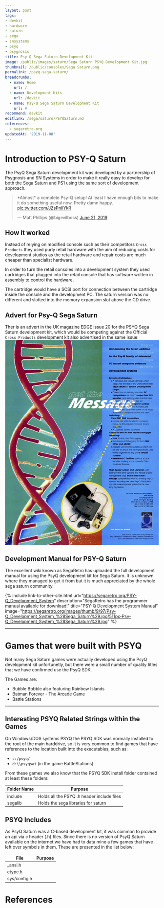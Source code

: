 ```yaml
---
layout: post
tags:
- devkit
- hardware
- saturn
- sega
- snsystems
- psyq
- psygnosis
title: Psy-Q Sega Saturn Development Kit
image: /public/images/saturn/Sega Saturn PSYQ Development Kit.jpg
thumbnail: /public/consoles/Sega Saturn.png
permalink: /psyq-sega-saturn/
breadcrumbs:
  - name: Home
    url: /
  - name: Development Kits
    url: /devkit
  - name: Psy-Q Sega Saturn Development Kit
    url: #
recommend: devkit
editlink: /sega/saturn/PSYQSaturn.md
references:
  - segaretro.org
updatedAt: '2019-11-08'
---
```


# Introduction to PSY-Q Saturn
The PsyQ Sega Saturn development kit was developed by a partnership of Psygnosis and SN Systems in order to make it really easy to develop for both the Sega Saturn and PS1 using the same sort of development approach.

<blockquote class="twitter-tweet"><p lang="en" dir="ltr">*Almost* a complete Psy-Q setup! At least I have enough bits to make it do something useful now. Pretty damn happy. <a href="https://t.co/JZsPnIiYkR">pic.twitter.com/JZsPnIiYkR</a></p>&mdash; Matt Phillips (@bigevilboss) <a href="https://twitter.com/bigevilboss/status/1142030178996183042?ref_src=twsrc%5Etfw">June 21, 2019</a></blockquote> <script async src="https://platform.twitter.com/widgets.js" charset="utf-8"></script>

## How it worked
Instead of relying on modified console such as their competitors `Cross Products` they used purly retail hardware with the aim of reducing costs for development studios as the retail hardware and repair costs are much cheaper than specialist hardware.

In order to turn the retail consoles into a development system they used cartridges that plugged into the retail console that has software written in assembly to control the hardware. 

The cartridge would have a SCSI port for connection between the cartridge inside the console and the development PC. The saturn version was no different and slotted into the memory expansion slot above the CD drive.

## Advert for Psy-Q Sega Saturn
Ther is an advert in the UK magazine EDGE issue 20 for the PSYQ Sega Saturn development kit, which would be competing against the Official `Cross Products` development kit also advertised in the same issue:
<img src="/public/magazine/PsyQ.Saturn.EDGE.N020.1995.05.jpg" />

## Development Manual for PSY-Q Saturn
The excellent wiki known as SegaRetro has uploaded the full development manual for using the PsyQ development kit for Sega Saturn. It is unknown where they managed to get it from but it is much appreciated by the whole sega saturn community.

{% include link-to-other-site.html url="https://segaretro.org/PSY-Q_Development_System" description="SegaRetro has the programmer manual available for download." title="PSY-Q Development System Manual" image="https://segaretro.org/images/thumb/9/97/Psy-Q_Development_System_%28Sega_Saturn%29.jpg/511px-Psy-Q_Development_System_%28Sega_Saturn%29.jpg" %}

---
# Games that were built with PSYQ
Not many Sega Saturn games were actually developed using the PsyQ development kit unfortunetly, but there were a small number of quality titles that we have confirmed use the PsyQ SDK.

The Games are:
* Bubble Bobble also featuring Rainbow Islands
* Batman Forever - The Arcade Game
* Battle Stations

---
## Interesting PSYQ Related Strings within the Games

On Windows/DOS systems PSYQ the PSYQ SDK was normally installed to the root of the main harddrive, so it is very common to find games that have references to the location built into the executables, such as:
* `c:/psyq/`
* `d:\\psyqsat` (in the game BattleStations)

From these games we also know that the PSYQ SDK install folder contained at least these folders:

Folder Name | Purpose
---|---
include | Holds all the PSYQ .h header include files
segalib | Holds the sega libraries for saturn


## PSYQ Includes
As PsyQ Saturn was a C-based development kit, it was common to provide an api via c header (.h) files. Since there is no version of PsyQ Saturn available on the internet we have had to data mine a few games that have left over symbols in them.
These are presented in the list below:

File | Purpose
---|---
_ansi.h | 
ctype.h |
sys/config.h | 


# References
[^1]: [Sega Saturn PSY-Q Development Kit (PSYGNOSIS)](http://www.psygnosis.org/history/SATURNPSYQ/)
